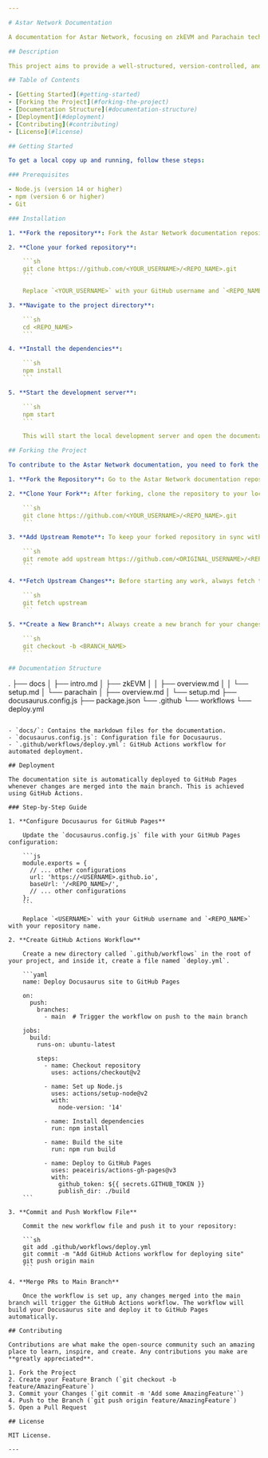 ```yaml
---

# Astar Network Documentation

A documentation for Astar Network, focusing on zkEVM and Parachain technologies. The documentation is built using Docusaurus, a modern static site generator.

## Description

This project aims to provide a well-structured, version-controlled, and automatically updated documentation site for Astar Network. The documentation is hosted on GitHub Pages and is automatically deployed whenever changes are merged into the main branch, using GitHub Actions.

## Table of Contents

- [Getting Started](#getting-started)
- [Forking the Project](#forking-the-project)
- [Documentation Structure](#documentation-structure)
- [Deployment](#deployment)
- [Contributing](#contributing)
- [License](#license)

## Getting Started

To get a local copy up and running, follow these steps:

### Prerequisites

- Node.js (version 14 or higher)
- npm (version 6 or higher)
- Git

### Installation

1. **Fork the repository**: Fork the Astar Network documentation repository on GitHub to your own account by clicking the "Fork" button on the repository's page.

2. **Clone your forked repository**:

    ```sh
    git clone https://github.com/<YOUR_USERNAME>/<REPO_NAME>.git
    ```

    Replace `<YOUR_USERNAME>` with your GitHub username and `<REPO_NAME>` with the name of the repository.

3. **Navigate to the project directory**:

    ```sh
    cd <REPO_NAME>
    ```

4. **Install the dependencies**:

    ```sh
    npm install
    ```

5. **Start the development server**:

    ```sh
    npm start
    ```

    This will start the local development server and open the documentation site in your default web browser.

## Forking the Project

To contribute to the Astar Network documentation, you need to fork the project. Here’s how you can do that:

1. **Fork the Repository**: Go to the Astar Network documentation repository on GitHub. Click on the "Fork" button in the top-right corner. This will create a copy of the repository under your GitHub account.

2. **Clone Your Fork**: After forking, clone the repository to your local machine:

    ```sh
    git clone https://github.com/<YOUR_USERNAME>/<REPO_NAME>.git
    ```

3. **Add Upstream Remote**: To keep your forked repository in sync with the original repository, you need to add an "upstream" remote:

    ```sh
    git remote add upstream https://github.com/<ORIGINAL_USERNAME>/<REPO_NAME>.git
    ```

4. **Fetch Upstream Changes**: Before starting any work, always fetch the latest changes from the upstream repository:

    ```sh
    git fetch upstream
    ```

5. **Create a New Branch**: Always create a new branch for your changes:

    ```sh
    git checkout -b <BRANCH_NAME>
    ```

## Documentation Structure

```
.
├── docs
│   ├── intro.md
│   ├── zkEVM
│   │   ├── overview.md
│   │   └── setup.md
│   └── parachain
│       ├── overview.md
│       └── setup.md
├── docusaurus.config.js
├── package.json
└── .github
    └── workflows
        └── deploy.yml
```

- `docs/`: Contains the markdown files for the documentation.
- `docusaurus.config.js`: Configuration file for Docusaurus.
- `.github/workflows/deploy.yml`: GitHub Actions workflow for automated deployment.

## Deployment

The documentation site is automatically deployed to GitHub Pages whenever changes are merged into the main branch. This is achieved using GitHub Actions.

### Step-by-Step Guide

1. **Configure Docusaurus for GitHub Pages**

    Update the `docusaurus.config.js` file with your GitHub Pages configuration:

    ```js
    module.exports = {
      // ... other configurations
      url: 'https://<USERNAME>.github.io',
      baseUrl: '/<REPO_NAME>/',
      // ... other configurations
    };
    ```

    Replace `<USERNAME>` with your GitHub username and `<REPO_NAME>` with your repository name.

2. **Create GitHub Actions Workflow**

    Create a new directory called `.github/workflows` in the root of your project, and inside it, create a file named `deploy.yml`.

    ```yaml
    name: Deploy Docusaurus site to GitHub Pages

    on:
      push:
        branches:
          - main  # Trigger the workflow on push to the main branch

    jobs:
      build:
        runs-on: ubuntu-latest

        steps:
          - name: Checkout repository
            uses: actions/checkout@v2

          - name: Set up Node.js
            uses: actions/setup-node@v2
            with:
              node-version: '14'

          - name: Install dependencies
            run: npm install

          - name: Build the site
            run: npm run build

          - name: Deploy to GitHub Pages
            uses: peaceiris/actions-gh-pages@v3
            with:
              github_token: ${{ secrets.GITHUB_TOKEN }}
              publish_dir: ./build
    ```

3. **Commit and Push Workflow File**

    Commit the new workflow file and push it to your repository:

    ```sh
    git add .github/workflows/deploy.yml
    git commit -m "Add GitHub Actions workflow for deploying site"
    git push origin main
    ```

4. **Merge PRs to Main Branch**

    Once the workflow is set up, any changes merged into the main branch will trigger the GitHub Actions workflow. The workflow will build your Docusaurus site and deploy it to GitHub Pages automatically.

## Contributing

Contributions are what make the open-source community such an amazing place to learn, inspire, and create. Any contributions you make are **greatly appreciated**.

1. Fork the Project
2. Create your Feature Branch (`git checkout -b feature/AmazingFeature`)
3. Commit your Changes (`git commit -m 'Add some AmazingFeature'`)
4. Push to the Branch (`git push origin feature/AmazingFeature`)
5. Open a Pull Request

## License

MIT License.

---
```


